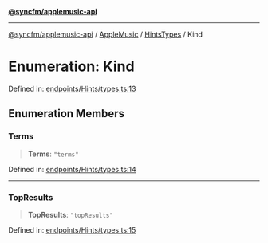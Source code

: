 [**@syncfm/applemusic-api**](../../../../../../README.md)

***

[@syncfm/applemusic-api](../../../../../../globals.md) / [AppleMusic](../../../README.md) / [HintsTypes](../README.md) / Kind

# Enumeration: Kind

Defined in: [endpoints/Hints/types.ts:13](https://github.com/sync-fm/applemusic-api/blob/9ff258d5e3837a0cb0f9914911c5614d92f344ed/src/endpoints/Hints/types.ts#L13)

## Enumeration Members

### Terms

> **Terms**: `"terms"`

Defined in: [endpoints/Hints/types.ts:14](https://github.com/sync-fm/applemusic-api/blob/9ff258d5e3837a0cb0f9914911c5614d92f344ed/src/endpoints/Hints/types.ts#L14)

***

### TopResults

> **TopResults**: `"topResults"`

Defined in: [endpoints/Hints/types.ts:15](https://github.com/sync-fm/applemusic-api/blob/9ff258d5e3837a0cb0f9914911c5614d92f344ed/src/endpoints/Hints/types.ts#L15)
